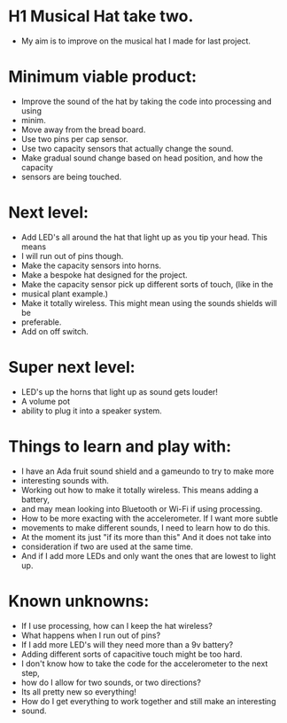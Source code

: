 # H1 Musical Hat take two. 

* My aim is to improve on the musical hat I made for last project. 

# Minimum viable product:

* Improve the sound of the hat by taking the code into processing and using
* minim. 
* Move away from the bread board. 
* Use two pins per cap sensor.
* Use two capacity sensors that actually change the sound. 
* Make gradual sound change based on head position, and how the capacity
* sensors are being touched. 

 # Next level:

* Add LED's all around the hat that light up as you tip your head. This means
* I will run out of pins though. 
* Make the capacity sensors into horns.
* Make a bespoke hat designed for the project.  
* Make the capacity sensor pick up different sorts of touch, (like in the
* musical plant example.)
* Make it totally wireless. This might mean using the sounds shields will be
* preferable. 
* Add on off switch. 

 # Super next level:

* LED's up the horns that light up as sound gets louder!
* A volume pot
* ability to plug it into a speaker system. 


 # Things to learn and play with:

* I have an Ada fruit sound shield and a gameundo to try to make more
* interesting sounds with. 
* Working out how to make it totally wireless. This means adding a battery,
* and may mean looking into Bluetooth or Wi-Fi if using processing. 
* How to be more exacting with the accelerometer. If I want more subtle
* movements to make different sounds, I need to learn how to do this. 
* At the moment its just "if its more than this" And it does not take into
* consideration if two are used at the same time. 
* And if I add more LEDs and only want the ones that are lowest to light up. 


 # Known unknowns:

* If I use processing, how can I keep the hat wireless?
* What happens when I run out of pins?
* If I add more LED's will they need more than a 9v battery?
* Adding different sorts of capacitive touch might be too hard.
* I don't know how to take the code for the accelerometer to the next step,
* how do I allow for two sounds, or two directions?
* Its all pretty new so everything!
* How do I get everything to work together and still make an interesting
* sound.
